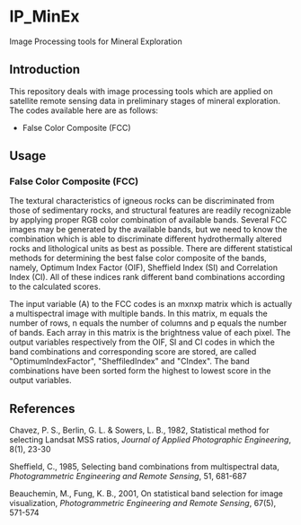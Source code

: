 # IP_MinEx
Image Processing tools for Mineral Exploration

## Introduction
This repository deals with image processing tools which are applied on satellite remote sensing data in preliminary stages of mineral exploration.
The codes available here are as follows:

* False Color Composite (FCC)

## Usage

### False Color Composite (FCC)
The textural characteristics of igneous rocks can be discriminated from those of sedimentary rocks, and structural features are readily recognizable by applying proper RGB color combination of available bands. Several FCC images may be generated by the available bands, but we need to know the combination which is able to discriminate different hydrothermally altered rocks and lithological units as best as possible. There are different statistical methods for determining the best false color composite of the bands, namely, Optimum Index Factor (OIF), Sheffield Index (SI) and Correlation Index (CI). All of these indices rank different band combinations according to the calculated scores.

The input variable (A) to the FCC codes is an mxnxp matrix which is actually a multispectral image with multiple bands. In this matrix, m equals the number of rows, n equals the number of columns and p equals the number of bands. Each array in this matrix is the brightness value of each pixel. The output variables respectively from the OIF, SI and CI codes in which the band combinations and corresponding score are stored, are called "OptimumIndexFactor", "SheffiledIndex" and "CIndex". The band combinations have been sorted form the highest to lowest score in the output variables.

## References
Chavez, P. S., Berlin, G. L. & Sowers, L. B., 1982, Statistical method for selecting Landsat MSS ratios, *Journal of Applied Photographic Engineering*, 8(1), 23-30

Sheffield, C., 1985, Selecting band combinations from multispectral data, *Photogrammetric Engineering and Remote Sensing*, 51, 681-687

Beauchemin, M., Fung, K. B., 2001, On statistical band selection for image visualization, *Photogrammetric Engineering and Remote Sensing*, 67(5), 571-574
